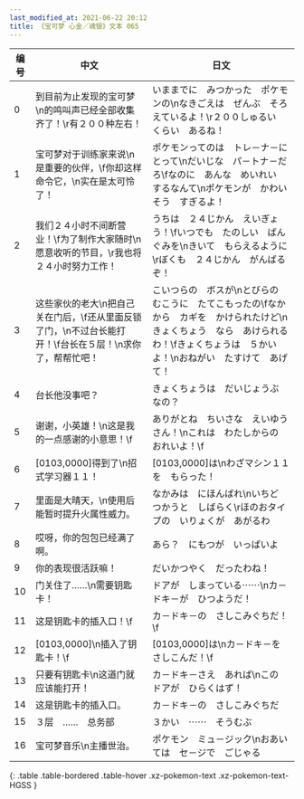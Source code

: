 ```yaml
---
last_modified_at: 2021-06-22 20:12
title: 《宝可梦 心金／魂银》文本 065
---
```

| 编号 | 中文 | 日文 |
| ---- | ---- | ---- |
| 0 | 到目前为止发现的宝可梦\n的鸣叫声已经全部收集齐了！\r有２００种左右！ | いままでに　みつかった　ポケモンの\nなきごえは　ぜんぶ　そろえているよ！\r２００しゅるい　くらい　あるね！ |
| 1 | 宝可梦对于训练家来说\n是重要的伙伴，\f你却这样命令它，\n实在是太可怜了！ | ポケモンってのは　トレ－ナ－にとって\nだいじな　パ－トナ－だろ\fなのに　あんな　めいれい　するなんて\nポケモンが　かわいそう　すぎるよ！ |
| 2 | 我们２４小时不间断营业！\f为了制作大家随时\n愿意收听的节目，\r我也将２４小时努力工作！ | うちは　２４じかん　えいぎょう！\fいつでも　たのしい　ばんぐみを\nきいて　もらえるように\rぼくも　２４じかん　がんばるぞ！ |
| 3 | 这些家伙的老大\n把自己关在门后，\f还从里面反锁了门，\n不过台长能打开！\f台长在５层！\n求你了，帮帮忙吧！ | こいつらの　ボスが\nとびらの　むこうに　たてこもったの\fなかから　カギを　かけられたけど\nきょくちょう　なら　あけられるわ！\fきょくちょうは　５かいよ！\nおねがい　たすけて　あげて！ |
| 4 | 台长他没事吧？ | きょくちょうは　だいじょうぶ　なの？ |
| 5 | 谢谢，小英雄！\n这是我的一点感谢的小意思！\f | ありがとね　ちいさな　えいゆうさん！\nこれは　わたしからの　おれいよ！\f |
| 6 | [0103,0000]得到了\n招式学习器１１！ | [0103,0000]は\nわざマシン１１を　もらった！ |
| 7 | 里面是大晴天，\n使用后能暂时提升火属性威力。 | なかみは　にほんばれ\nいちど　つかうと　しばらく\rほのおタイプの　いりょくが　あがるわ |
| 8 | 哎呀，你的包包已经满了啊。 | あら？　にもつが　いっぱいよ |
| 9 | 你的表现很活跃嘛！ | だいかつやく　だったわね！ |
| 10 | 门关住了……\n需要钥匙卡！ | ドアが　しまっている⋯⋯\nカ－ドキ－が　ひつようだ！ |
| 11 | 这是钥匙卡的插入口！\f | カ－ドキ－の　さしこみぐちだ！\f |
| 12 | [0103,0000]\n插入了钥匙卡！\f | [0103,0000]は\nカ－ドキ－を　さしこんだ！\f |
| 13 | 只要有钥匙卡\n这道门就应该能打开！ | カ－ドキ－さえ　あれば\nこの　ドアが　ひらくはず！ |
| 14 | 这是钥匙卡的插入口。 | カ－ドキ－の　さしこみぐちだ |
| 15 | ３层　……　总务部 | ３かい　⋯⋯　そうむぶ |
| 16 | 宝可梦音乐\n主播世治。 | ポケモン　ミュ－ジック\nおあいては　セ－ジで　ごじゃる |
{: .table .table-bordered .table-hover .xz-pokemon-text .xz-pokemon-text-HGSS }